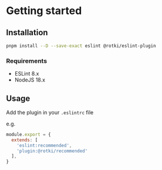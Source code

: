 # Getting started

## Installation

```sh
pnpm install --D --save-exact eslint @rotki/eslint-plugin
```

### Requirements

- ESLint 8.x
- NodeJS 18.x

## Usage

Add the plugin in your `.eslintrc` file

e.g.

```javascript
module.export = {
  extends: [
    'eslint:recommended',
    'plugin:@rotki/recommended'
  ],
}
```
